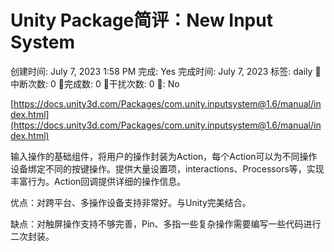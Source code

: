 # Unity Package简评：New Input System

创建时间: July 7, 2023 1:58 PM
完成: Yes
完成时间: July 7, 2023
标签: daily
🍅中断次数: 0
🍅完成数: 0
🍅干扰次数: 0
🚩: No

[https://docs.unity3d.com/Packages/com.unity.inputsystem@1.6/manual/index.html](https://docs.unity3d.com/Packages/com.unity.inputsystem@1.6/manual/index.html)

输入操作的基础组件，将用户的操作封装为Action，每个Action可以为不同操作设备绑定不同的按键操作。提供大量设置项，interactions、Processors等，实现丰富行为。Action回调提供详细的操作信息。

优点：对跨平台、多操作设备支持非常好。与Unity完美结合。

缺点：对触屏操作支持不够完善，Pin、多指一些复杂操作需要编写一些代码进行二次封装。